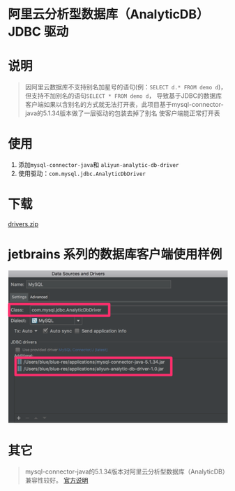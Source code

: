 
阿里云分析型数据库（AnalyticDB）JDBC 驱动
============================
# 说明
> 因阿里云数据库不支持别名加星号的语句(例：`SELECT d.* FROM demo d`)，但支持不加别名的语句`SELECT * FROM demo d`，
> 导致基于JDBC的数据库客户端如果以含别名的方式就无法打开表，此项目基于mysql-connector-java的5.1.34版本做了一层驱动的包装去掉了别名
> 使客户端能正常打开表

# 使用
1. 添加`mysql-connector-java`和 `aliyun-analytic-db-driver`
2. 使用驱动：`com.mysql.jdbc.AnalyticDbDriver`

# 下载
[drivers.zip](https://github.com/javaercn/aliyun-analytic-db-driver/files/1218376/drivers.zip)

# jetbrains 系列的数据库客户端使用样例
![sample](docs/sample.png)

# 其它
> mysql-connector-java的5.1.34版本对阿里云分析型数据库（AnalyticDB）兼容性较好。
> [官方说明](https://help.aliyun.com/knowledge_list/35322.html)